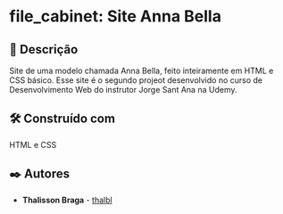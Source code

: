 # file_cabinet: Site Anna Bella

## :memo: Descrição
Site de uma modelo chamada Anna Bella, feito inteiramente em HTML e CSS básico. Esse site é o segundo projeot desenvolvido no curso de Desenvolvimento Web do instrutor Jorge Sant Ana na Udemy.

## 🛠️ Construído com

   HTML e CSS

## ✒️ Autores

* **Thalisson Braga** - [thalbl](https://github.com/thalbl)